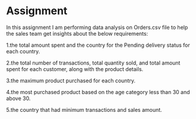 # Assignment
In this assignment I am performing data analysis on Orders.csv file to help the sales team get insights about the below requirements:

1.the total amount spent and the country for the Pending delivery status for each country.

2.the total number of transactions, total quantity sold, and total amount spent for each customer, along with the product details.

3.the maximum product purchased for each country.

4.the most purchased product based on the age category less than 30 and above 30.

5.the country that had minimum transactions and sales amount.

